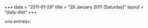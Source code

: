 +++
date = "2011-01-29"
title = "29 January 2011 (Saturday)"
layout = "daily-diet"
+++

\<no entries\>